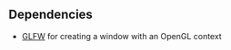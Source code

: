## Dependencies

* [GLFW](https://github.com/glfw/glfw) for creating a window with an OpenGL context
